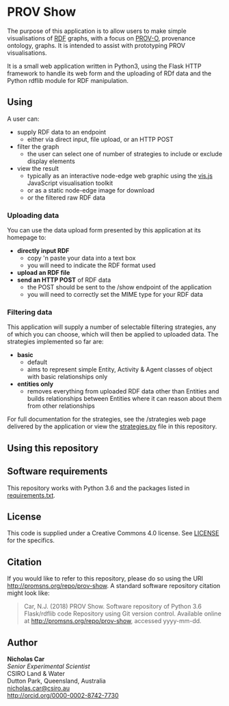 # PROV Show
The purpose of this application is to allow users to make simple visualisations of [RDF](https://www.w3.org/RDF/) graphs, with a focus on [PROV-O](https://www.w3.org/TR/prov-o/), provenance ontology, graphs. It is intended to assist with prototyping PROV visualisations.

It is a small web application written in Python3, using the Flask HTTP framework to handle  its web form and the uploading of RDf data and the Python rdflib module for RDF manipulation.


## Using
A user can:
 
* supply RDF data to an endpoint 
    * either via direct input, file upload, or an HTTP POST
* filter the graph
    * the user can select one of number of strategies to include or exclude display elements
* view the result
    * typically as an interactive node-edge web graphic using the [vis.js](http://visjs.org) JavaScript visualisation toolkit
    * or as a static node-edge image for download
    * or the filtered raw RDF data
  

### Uploading data
You can use the data upload form presented by this application at its homepage to:

* **directly input RDF**
    * copy 'n paste your data into a text box
    * you will need to indicate the RDF format used
* **upload an RDF file**
* **send an HTTP POST** of RDF data    
    * the POST should be sent to the /show endpoint of the application
    * you will need to correctly set the MIME type for your RDF data
    

### Filtering data
This application will supply a number of selectable filtering strategies, any of which you can choose, which will then be applied to uploaded data. The strategies implemented so far are:

* **basic**
    * default
    * aims to represent simple Entity, Activity & Agent classes of object with basic relationships only
* **entities only**
    *  removes everything from uploaded RDF data other than Entities and builds relationships between Entities where it can reason about them from other relationships
    
For full documentation for the strategies, see the /strategies web page delivered by the application or view the [strategies.py](strategies.py) file in this repository.

## Using this repository

## Software requirements
This repository works with Python 3.6 and the packages listed in [requirements.txt](requirements.txt).

## License 
This code is supplied under a Creative Commons 4.0 license. See [LICENSE](LICENSE) for the specifics.

## Citation
If you would like to refer to this repository, please do so using the URI http://promsns.org/repo/prov-show. A standard software repository citation might look like:

> Car, N.J. (2018) PROV Show. Software repository of Python 3.6 Flask/rdflib code Repository using Git version control. Available online at http://promsns.org/repo/prov-show, accessed yyyy-mm-dd.

## Author
**Nicholas Car**  
*Senior Experimental Scientist*  
CSIRO Land & Water  
Dutton Park, Queensland, Australia  
<nicholas.car@csiro.au>  
<http://orcid.org/0000-0002-8742-7730>
